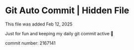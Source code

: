 # Git Auto Commit | Hidden File

This file was added Feb 12, 2025

Just for fun and keeping my daily git commit active 🤪

commit number: 2167141
